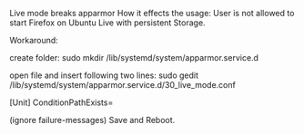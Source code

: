 Live mode breaks apparmor
How it effects the usage:
User is not allowed to start Firefox on Ubuntu Live with persistent Storage.

Workaround: 

create folder: 
sudo mkdir /lib/systemd/system/apparmor.service.d

open file and insert following two lines:
sudo gedit /lib/systemd/system/apparmor.service.d/30_live_mode.conf

[Unit]
ConditionPathExists=

(ignore failure-messages)
Save and Reboot.
